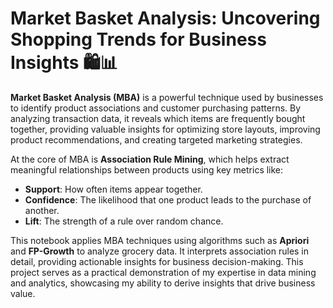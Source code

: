 
# Market Basket Analysis: Uncovering Shopping Trends for Business Insights 🛍️📊

**Market Basket Analysis (MBA)** is a powerful technique used by businesses to identify product associations and customer purchasing patterns. By analyzing transaction data, it reveals which items are frequently bought together, providing valuable insights for optimizing store layouts, improving product recommendations, and creating targeted marketing strategies.

At the core of MBA is **Association Rule Mining**, which helps extract meaningful relationships between products using key metrics like:

- **Support**: How often items appear together.
- **Confidence**: The likelihood that one product leads to the purchase of another.
- **Lift**: The strength of a rule over random chance.

This notebook applies MBA techniques using algorithms such as **Apriori** and **FP-Growth** to analyze grocery data. It interprets association rules in detail, providing actionable insights for business decision-making. This project serves as a practical demonstration of my expertise in data mining and analytics, showcasing my ability to derive insights that drive business value.
